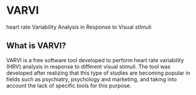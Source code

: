 VARVI
=====

heart rate Variability Analysis in Response to Visual stImuli

What is VARVI?
--------------

VARVI is a free software tool developed to perform heart rate variability (HRV) analysis in response to different visual stimuli. The tool was developed after realizing that this type of studies are becoming popular in fields such as psychiatry, psychology and marketing, and taking into account the lack of specific tools for this purpose.
